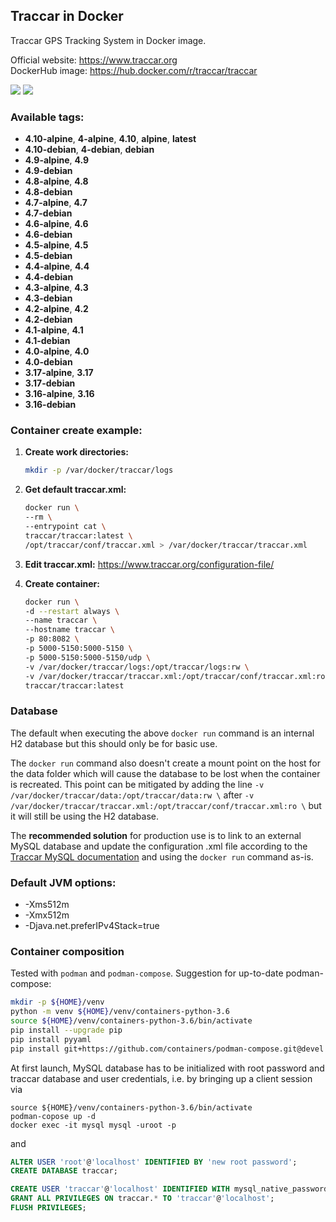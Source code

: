 Traccar in Docker
---

Traccar GPS Tracking System in Docker image.

Official website: <https://www.traccar.org>  
DockerHub image: <https://hub.docker.com/r/traccar/traccar>

[![](https://images.microbadger.com/badges/version/traccar/traccar:4.10.svg)](https://microbadger.com/images/traccar/traccar:4.10)
[![](https://images.microbadger.com/badges/image/traccar/traccar:4.10.svg)](https://microbadger.com/images/traccar/traccar:4.10)

### Available tags:
- **4.10-alpine**, **4-alpine**, **4.10**, **alpine**, **latest**
- **4.10-debian**, **4-debian**, **debian**
- **4.9-alpine**, **4.9**
- **4.9-debian**
- **4.8-alpine**, **4.8**
- **4.8-debian**
- **4.7-alpine**, **4.7**
- **4.7-debian**
- **4.6-alpine**, **4.6**
- **4.6-debian**
- **4.5-alpine**, **4.5**
- **4.5-debian**
- **4.4-alpine**, **4.4**
- **4.4-debian**
- **4.3-alpine**, **4.3**
- **4.3-debian**
- **4.2-alpine**, **4.2**
- **4.2-debian**
- **4.1-alpine**, **4.1**
- **4.1-debian**
- **4.0-alpine**, **4.0**
- **4.0-debian**
- **3.17-alpine**, **3.17**
- **3.17-debian**
- **3.16-alpine**, **3.16**
- **3.16-debian**

### Container create example:
1. **Create work directories:**
    ```bash
    mkdir -p /var/docker/traccar/logs
    ```

1. **Get default traccar.xml:**
    ```bash
    docker run \
    --rm \
    --entrypoint cat \
    traccar/traccar:latest \
    /opt/traccar/conf/traccar.xml > /var/docker/traccar/traccar.xml
    ```

1. **Edit traccar.xml:** <https://www.traccar.org/configuration-file/>

1. **Create container:**
    ```bash
    docker run \
    -d --restart always \
    --name traccar \
    --hostname traccar \
    -p 80:8082 \
    -p 5000-5150:5000-5150 \
    -p 5000-5150:5000-5150/udp \
    -v /var/docker/traccar/logs:/opt/traccar/logs:rw \
    -v /var/docker/traccar/traccar.xml:/opt/traccar/conf/traccar.xml:ro \
    traccar/traccar:latest
    ```

### Database
The default when executing the above `docker run` command is an internal H2 database but this should only be for basic use. 

The `docker run` command also doesn't create a mount point on the host for the data folder which will cause the database to be lost when the container is recreated. This point can be mitigated by adding the line `-v /var/docker/traccar/data:/opt/traccar/data:rw \` after `-v /var/docker/traccar/traccar.xml:/opt/traccar/conf/traccar.xml:ro \` but it will still be using the H2 database.

The **recommended solution** for production use is to link to an external MySQL database and update the configuration .xml file according to the [Traccar MySQL documentation](https://www.traccar.org/mysql/) and using the `docker run` command as-is.

### Default JVM options:
- -Xms512m
- -Xmx512m
- -Djava.net.preferIPv4Stack=true

### Container composition

Tested with `podman` and `podman-compose`. 
Suggestion for up-to-date podman-compose:

```bash
mkdir -p ${HOME}/venv
python -m venv ${HOME}/venv/containers-python-3.6
source ${HOME}/venv/containers-python-3.6/bin/activate
pip install --upgrade pip
pip install pyyaml
pip install git+https://github.com/containers/podman-compose.git@devel
```

At first launch, MySQL database has to be initialized with root password and
traccar database and user credentials, i.e. by bringing up a client session via

    source ${HOME}/venv/containers-python-3.6/bin/activate
    podman-copose up -d
    docker exec -it mysql mysql -uroot -p

and 
```sql
ALTER USER 'root'@'localhost' IDENTIFIED BY 'new root password';
CREATE DATABASE traccar;

CREATE USER 'traccar'@'localhost' IDENTIFIED WITH mysql_native_password BY 'traccar';
GRANT ALL PRIVILEGES ON traccar.* TO 'traccar'@'localhost';
FLUSH PRIVILEGES;
```

